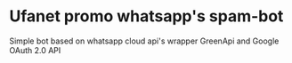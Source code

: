 # Ufanet promo whatsapp's spam-bot

Simple bot based on whatsapp cloud api's wrapper GreenApi and Google OAuth 2.0 API
